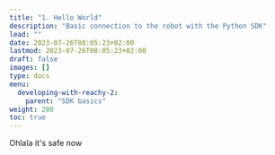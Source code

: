 ```yaml
---
title: "1. Hello World"
description: "Basic connection to the robot with the Python SDK"
lead: ""
date: 2023-07-26T08:05:23+02:00
lastmod: 2023-07-26T08:05:23+02:00
draft: false
images: []
type: docs
menu:
  developing-with-reachy-2:
    parent: "SDK basics"
weight: 200
toc: true
---
```


Ohlala it's safe now